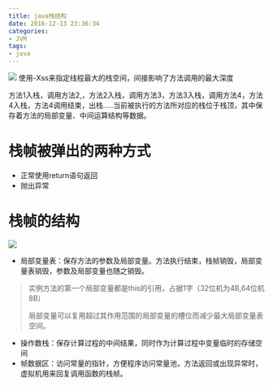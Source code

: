 ```yaml
---
title: java栈结构
date: 2016-12-13 23:36:34
categories:
- JVM
tags:
- java
---
```


![](https://shinerio.oss-cn-beijing.aliyuncs.com/blog_images/jvm/jvm_stack_structure.png)
使用-Xss来指定线程最大的栈空间，间接影响了方法调用的最大深度

方法1入栈，调用方法2,，方法2入栈，调用方法3，方法3入栈，调用方法4，方法4入栈，方法4调用结束，出栈.....当前被执行的方法所对应的栈位于栈顶，其中保存着方法的局部变量、中间运算结构等数据。

<!--more-->

# 栈帧被弹出的两种方式

- 正常使用return语句返回
- 抛出异常

# 栈帧的结构

![](https://shinerio.oss-cn-beijing.aliyuncs.com/blog_images/jvm/jvm_stackframe_structure.png)

- 局部变量表：保存方法的参数及局部变量。方法执行结束，栈帧销毁，局部变量表销毁，参数及局部变量也随之销毁。

> 实例方法的第一个局部变量都是this的引用，占据1字（32位机为4B,64位机8B）
>
> 局部变量可以复用超过其作用范围的局部变量的槽位而减少最大局部变量表空间。

- 操作数栈：保存计算过程的中间结果，同时作为计算过程中变量临时的存储空间
- 帧数据区：访问常量的指针，方便程序访问常量池，方法返回或出现异常时，虚拟机用来回复调用函数的栈帧。

